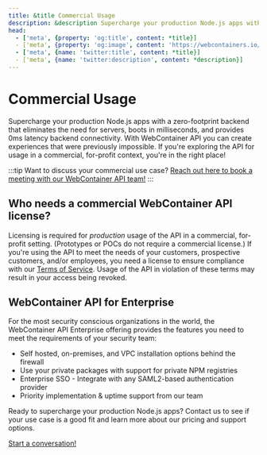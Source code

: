 ```yaml
---
title: &title Commercial Usage
description: &description Supercharge your production Node.js apps with a zero-footprint backend that eliminates the need for servers, boots in milliseconds, and provides 0ms latency backend connectivity. With WebContainer API you can create experiences that were previously impossible for your customers, employees and partners.
head:
  - ['meta', {property: 'og:title', content: *title}]
  - ['meta', {property: 'og:image', content: 'https://webcontainers.io/img/og/commercial_usage.png'}]
  - ['meta', {name: 'twitter:title', content: *title}]
  - ['meta', {name: 'twitter:description', content: *description}]
---
```

# Commercial Usage

Supercharge your production Node.js apps with a zero-footprint backend that eliminates the need for servers, boots in milliseconds, and provides 0ms latency backend connectivity. With WebContainer API you can create experiences that were previously impossible. If you're exploring the API for usage in a commercial, for-profit context, you're in the right place!

:::tip Want to discuss your commercial use case?
 [Reach out here to book a meeting with our WebContainer API team!](https://docs.google.com/forms/d/e/1FAIpQLSertiZLl-za0ZHxsWbd2IrISVft2OpPglykEHpEllPSfnZIUg/viewform)
:::

## Who needs a commercial WebContainer API license? 
Licensing is required for *production* usage of the API in a commercial, for-profit setting. (Prototypes or POCs do not require a commercial license.) If you're using the API to meet the needs of your customers, prospective customers, and/or employees, you need a license to ensure compliance with our [Terms of Service](https://stackblitz.com/terms-of-service). Usage of the API in violation of these terms may result in your access being revoked.

## WebContainer API for Enterprise
For the most security conscious organizations in the world, the WebContainer API Enterprise offering provides the features you need to meet the requirements of your security team:
- Self hosted, on-premises, and VPC installation options behind the firewall
- Use your private packages with support for private NPM registries
- Enterprise SSO - Integrate with any SAML2-based authentication provider
- Priority implementation & uptime support from our team


Ready to supercharge your production Node.js apps? Contact us to see if your use case is a good fit and learn more about our pricing and support options.

[Start a conversation!](https://docs.google.com/forms/d/e/1FAIpQLSertiZLl-za0ZHxsWbd2IrISVft2OpPglykEHpEllPSfnZIUg/viewform)